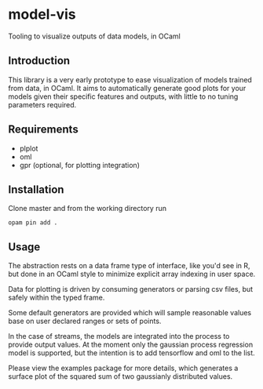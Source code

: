 # model-vis
Tooling to visualize outputs of data models, in OCaml

## Introduction
This library is a very early prototype to ease visualization of models trained from data, in OCaml. 
It aims to automatically generate good plots for your models given their specific features and outputs, 
with little to no tuning parameters required. 

## Requirements
 - plplot
 - oml 
 - gpr (optional, for plotting integration)


## Installation

Clone master and from the working directory run

```opam pin add .```

## Usage

The abstraction rests on a data frame type of interface, like you'd see in R, 
but done in an OCaml style to minimize explicit array indexing in user space.

Data for plotting is driven by consuming generators or parsing csv files, but
safely within the typed frame.

Some default generators are provided which will sample reasonable values base on 
user declared ranges or sets of points. 

In the case of streams, the models are integrated into the process to provide output values. At the 
moment only the gaussian process regression model is supported, but the intention is 
to add tensorflow and oml to the list.

Please view the examples package for more details, which generates a surface plot of the squared sum of two gaussianly distributed values.
